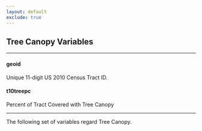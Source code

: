 ```yaml
---
layout: default
exclude: true
---
```


## Tree Canopy Variables

---

#### **geoid**
Unique 11-digit US 2010 Census Tract ID.


#### **t10treepc**
Percent of Tract Covered with Tree Canopy

---
The following set of variables regard Tree Canopy.

